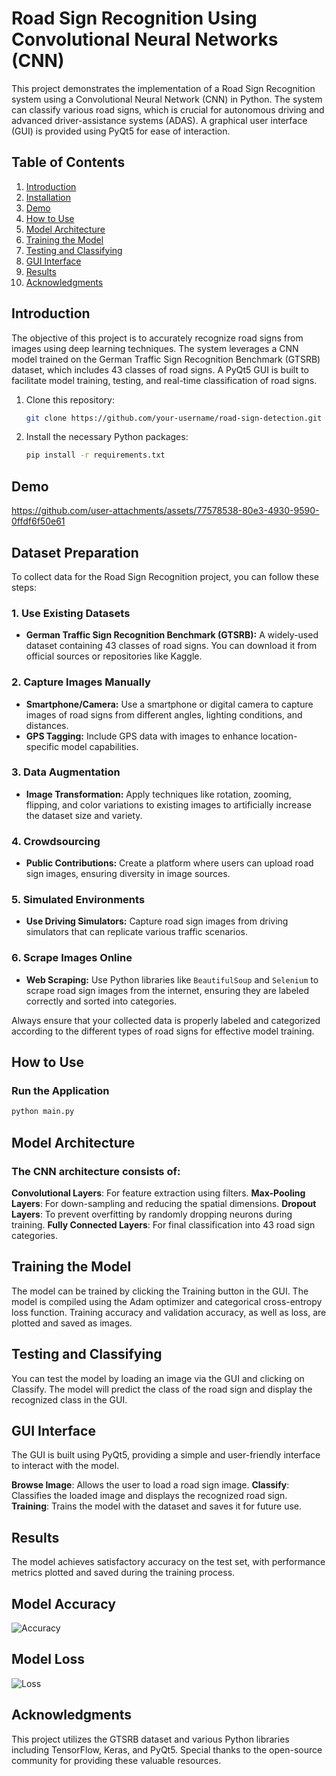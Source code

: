 # Road Sign Recognition Using Convolutional Neural Networks (CNN)

This project demonstrates the implementation of a Road Sign Recognition system using a Convolutional Neural Network (CNN) in Python. The system can classify various road signs, which is crucial for autonomous driving and advanced driver-assistance systems (ADAS). A graphical user interface (GUI) is provided using PyQt5 for ease of interaction.

## Table of Contents

1. [Introduction](#introduction)
2. [Installation](#installation)
3. [Demo](#demo)
4. [How to Use](#how-to-use)
5. [Model Architecture](#model-architecture)
6. [Training the Model](#training-the-model)
7. [Testing and Classifying](#testing-and-classifying)
8. [GUI Interface](#gui-interface)
9. [Results](#results)
10. [Acknowledgments](#acknowledgments)

## Introduction

  The objective of this project is to accurately recognize road signs from images using deep learning techniques. The system leverages a CNN model trained on the German Traffic Sign Recognition Benchmark (GTSRB) dataset, which includes 43 classes of road signs. A PyQt5 GUI is built to facilitate model training, testing, and real-time classification of road signs.

1. Clone this repository:

    ```bash
    git clone https://github.com/your-username/road-sign-detection.git
    ```

2. Install the necessary Python packages:

    ```bash
    pip install -r requirements.txt
    ```


## Demo

  https://github.com/user-attachments/assets/77578538-80e3-4930-9590-0ffdf6f50e61


## Dataset Preparation

To collect data for the Road Sign Recognition project, you can follow these steps:

### 1. **Use Existing Datasets**
   - **German Traffic Sign Recognition Benchmark (GTSRB):** A widely-used dataset containing 43 classes of road signs. You can download it from official sources or repositories like Kaggle.

### 2. **Capture Images Manually**
   - **Smartphone/Camera:** Use a smartphone or digital camera to capture images of road signs from different angles, lighting conditions, and distances.
   - **GPS Tagging:** Include GPS data with images to enhance location-specific model capabilities.

### 3. **Data Augmentation**
   - **Image Transformation:** Apply techniques like rotation, zooming, flipping, and color variations to existing images to artificially increase the dataset size and variety.

### 4. **Crowdsourcing**
   - **Public Contributions:** Create a platform where users can upload road sign images, ensuring diversity in image sources.

### 5. **Simulated Environments**
   - **Use Driving Simulators:** Capture road sign images from driving simulators that can replicate various traffic scenarios.

### 6. **Scrape Images Online**
   - **Web Scraping:** Use Python libraries like `BeautifulSoup` and `Selenium` to scrape road sign images from the internet, ensuring they are labeled correctly and sorted into categories.

Always ensure that your collected data is properly labeled and categorized according to the different types of road signs for effective model training.

## How to Use
  
### Run the Application
  ```bash
  python main.py
  ```



## Model Architecture

### The CNN architecture consists of:

**Convolutional Layers**: For feature extraction using filters.
**Max-Pooling Layers**: For down-sampling and reducing the spatial dimensions.
**Dropout Layers**: To prevent overfitting by randomly dropping neurons during training.
**Fully Connected Layers**: For final classification into 43 road sign categories.


## Training the Model

  The model can be trained by clicking the Training button in the GUI. The model is compiled using the Adam optimizer and categorical cross-entropy loss function. Training accuracy and validation accuracy, as well as loss, are plotted and saved as images.


## Testing and Classifying

  You can test the model by loading an image via the GUI and clicking on Classify. The model will predict the class of the road sign and display the recognized class in the GUI.


## GUI Interface

  The GUI is built using PyQt5, providing a simple and user-friendly interface to interact with the model.

**Browse Image**: Allows the user to load a road sign image.
**Classify**: Classifies the loaded image and displays the recognized road sign.
**Training**: Trains the model with the dataset and saves it for future use.


## Results

  The model achieves satisfactory accuracy on the test set, with performance metrics plotted and saved during the training process.


## Model Accuracy

  ![Accuracy](https://github.com/user-attachments/assets/9efed679-e82a-41df-8d05-dc19a0feeb64)


## Model Loss

  ![Loss](https://github.com/user-attachments/assets/09833742-a0c3-42ef-b895-ca943b0096c4)


## Acknowledgments

  This project utilizes the GTSRB dataset and various Python libraries including TensorFlow, Keras, and PyQt5. Special thanks to the open-source community for providing these valuable resources.
